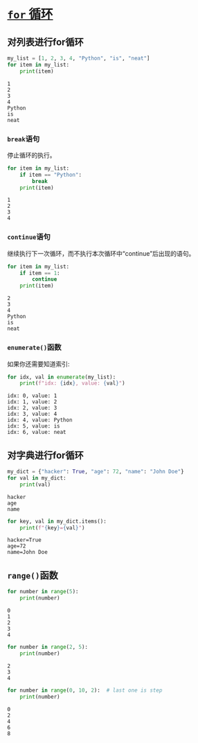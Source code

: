 
# [`for` 循环](https://docs.python.org/3/tutorial/controlflow.html#for-statements)

## 对列表进行for循环


```python
my_list = [1, 2, 3, 4, "Python", "is", "neat"]
for item in my_list:
    print(item)
```

    1
    2
    3
    4
    Python
    is
    neat
    

### `break`语句
停止循环的执行。


```python
for item in my_list:
    if item == "Python":
        break
    print(item)
```

    1
    2
    3
    4
    

### `continue`语句
继续执行下一次循环，而不执行本次循环中“continue”后出现的语句。


```python
for item in my_list:
    if item == 1:
        continue
    print(item)
```

    2
    3
    4
    Python
    is
    neat
    

### `enumerate()`函数
如果你还需要知道索引:


```python
for idx, val in enumerate(my_list):
    print(f"idx: {idx}, value: {val}")
```

    idx: 0, value: 1
    idx: 1, value: 2
    idx: 2, value: 3
    idx: 3, value: 4
    idx: 4, value: Python
    idx: 5, value: is
    idx: 6, value: neat
    

## 对字典进行for循环


```python
my_dict = {"hacker": True, "age": 72, "name": "John Doe"}
for val in my_dict:
    print(val)
```

    hacker
    age
    name
    


```python
for key, val in my_dict.items():
    print(f"{key}={val}")
```

    hacker=True
    age=72
    name=John Doe
    

## `range()`函数


```python
for number in range(5):
    print(number)
```

    0
    1
    2
    3
    4
    


```python
for number in range(2, 5):
    print(number)
```

    2
    3
    4
    


```python
for number in range(0, 10, 2):  # last one is step
    print(number)
```

    0
    2
    4
    6
    8
    
